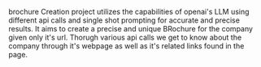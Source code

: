 brochure Creation project utilizes the capabilities of openai's LLM using different api calls and single shot prompting for accurate and precise results.
It aims to create a precise and unique BRochure for the company given only it's url. Thorugh various api calls we get to know about the company through it's webpage as well as it's related links found in the page.
